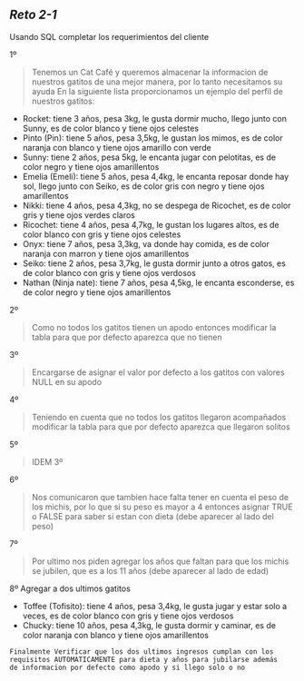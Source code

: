 ## _Reto 2-1_

Usando SQL completar los requerimientos del cliente 

1º
>Tenemos un Cat Café y queremos almacenar la informacion de nuestros gatitos 
>de una mejor manera, por lo tanto necesitamos su ayuda
>En la siguiente lista proporcionamos un ejemplo del perfil de nuestros gatitos:

- Rocket: tiene 3 años, pesa 3kg, le gusta dormir mucho, llego junto con Sunny, es de color blanco y tiene ojos celestes
- Pinto (Pin): tiene 5 años, pesa 3,5kg, le gustan los mimos, es de color naranja con blanco y tiene ojos amarillo con verde
- Sunny: tiene 2 años, pesa 5kg, le encanta jugar con pelotitas, es de color negro y tiene ojos amarillentos
- Emelia (Emeli): tiene 5 años, pesa 4,4kg, le encanta reposar donde hay sol, llego junto con Seiko, es de color gris con negro y tiene ojos amarillentos
- Nikki: tiene 4 años, pesa 4,3kg, no se despega de Ricochet, es de color gris y tiene ojos verdes claros
- Ricochet: tiene 4 años, pesa 4,7kg, le gustan los lugares altos, es de color blanco con gris y tiene ojos celestes
- Onyx: tiene 7 años, pesa 3,3kg, va donde hay comida, es de color naranja con marron y tiene ojos amarillentos
- Seiko: tiene 2 años, pesa 3,7kg, le gusta dormir junto a otros gatos, es de color blanco con gris y tiene ojos verdosos
- Nathan (Ninja nate): tiene 7 años, pesa 4,5kg, le encanta esconderse, es de color negro y tiene ojos amarillentos

2º
> Como no todos los gatitos tienen un apodo entonces
> modificar la tabla para que por defecto aparezca
> que no tienen 

3º
> Encargarse de asignar el valor por defecto a los
> gatitos con valores NULL en su apodo

4º
> Teniendo en cuenta que no todos los gatitos llegaron
> acompañados modificar la tabla para que por defecto
> aparezca que llegaron solitos

5º
> IDEM 3º

6º
> Nos comunicaron que tambien hace falta tener en cuenta
> el peso de los michis, por lo que si su peso es mayor
> a 4 entonces asignar TRUE o FALSE para saber si estan
> con dieta (debe aparecer al lado del peso)

7º
> Por ultimo nos piden agregar los años que faltan para que
> los michis se jubilen, que es a los 11 años 
> (debe aparecer al lado de edad)

8º 
Agregar a dos ultimos gatitos
- Toffee (Tofisito): tiene 4 años, pesa 3,4kg, le gusta jugar y estar solo a veces, es de color blanco con gris y tiene ojos verdosos
- Chucky: tiene 10 años, pesa 4,3kg, le gusta dormir y caminar, es de color naranja con blanco y tiene ojos amarillentos

```
Finalmente Verificar que los dos ultimos ingresos cumplan con los
requisitos AUTOMATICAMENTE para dieta y años para jubilarse además
de informacion por defecto como apodo y si llego solo o no
```